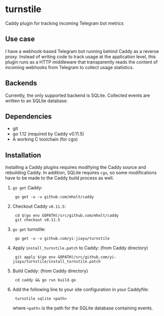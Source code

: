 # turnstile
Caddy plugin for tracking incoming Telegram bot metrics

## Use case

I have a webhook-based Telegram bot running behind Caddy as a reverse proxy. Instead of writing code
to track usage at the application level, this plugin runs as a HTTP middleware that transparently
reads the content of incoming webhooks from Telegram to collect usage statistics.

## Backends

Currently, the only supported backend is SQLite. Collected events are written to an SQLite database.

## Dependencies

- git
- go 1.12 (required by Caddy v0.11.5)
- A working C toolchain (for cgo)

## Installation

Installing a Caddy plugins requires modifying the Caddy source and rebuilding Caddy. In addition,
SQLite requires `cgo`, so some modifications have to be made to the Caddy build process as well.

1. `go get` Caddy:

        go get -u -v github.com/mholt/caddy

2. Checkout Caddy `v0.11.5`:

        cd $(go env GOPATH)/src/github.com/mholt/caddy
        git checkout v0.11.5

3. `go get` turnstile:

        go get -u -v github.com/yi-jiayu/turnstile

4. Apply `install_turnstile.patch` to Caddy: (from Caddy directory)

        git apply $(go env GOPATH)/src/github.com/yi-jiayu/turnstile/install_turnstile.patch

5. Build Caddy: (from Caddy directory)

        cd caddy && go run build.go

6. Add the following line to your site configuration in your Caddyfile:

        turnstile sqlite <path>

   where `<path>` is the path for the SQLite database containing events.
